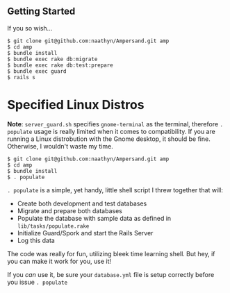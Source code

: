 ## Getting Started

If you so wish...

    $ git clone git@github.com:naathyn/Ampersand.git amp
    $ cd amp
    $ bundle install
    $ bundle exec rake db:migrate
    $ bundle exec rake db:test:prepare
    $ bundle exec guard
    $ rails s

# Specified Linux Distros

__Note__: `server_guard.sh` specifies `gnome-terminal` as the terminal, therefore `. populate` usage is really limited when it comes to compatibility. If you are running a Linux distrobution with the Gnome desktop, it should be fine. Otherwise, I wouldn't waste my time.

    $ git clone git@github.com:naathyn/Ampersand.git amp
    $ cd amp
    $ bundle install
    $ . populate

`. populate` is a simple, yet handy, little shell script I threw together that will:

* Create both development and test databases
* Migrate and prepare both databases
* Populate the database with sample data as defined in `lib/tasks/populate.rake`
* Initialize Guard/Spork and start the Rails Server
* Log this data

The code was really for fun, utilizing bleek time learning shell. But hey, if you can make it work for you, use it!

If you _can_ use it, be sure your `database.yml` file is setup correctly before you issue `. populate`

